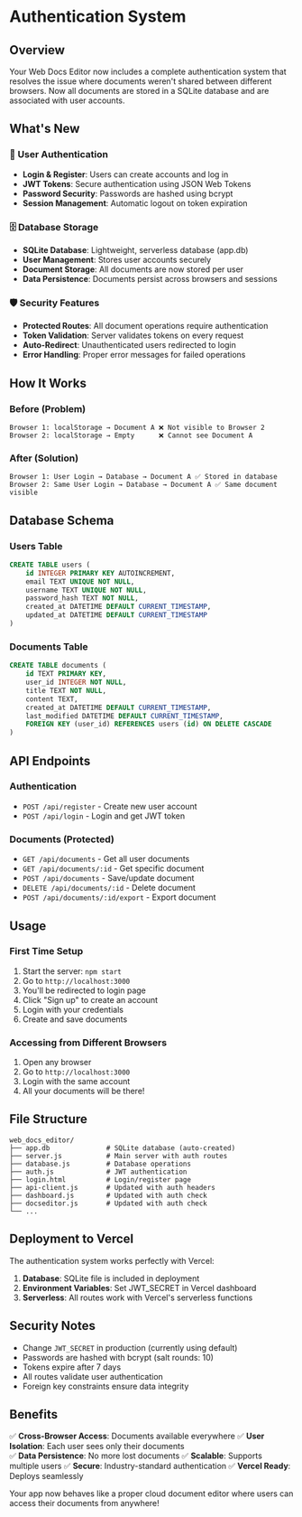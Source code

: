 # Authentication System

## Overview

Your Web Docs Editor now includes a complete authentication system that resolves the issue where documents weren't shared between different browsers. Now all documents are stored in a SQLite database and are associated with user accounts.

## What's New

### 🔐 User Authentication
- **Login & Register**: Users can create accounts and log in
- **JWT Tokens**: Secure authentication using JSON Web Tokens
- **Password Security**: Passwords are hashed using bcrypt
- **Session Management**: Automatic logout on token expiration

### 🗄️ Database Storage
- **SQLite Database**: Lightweight, serverless database (app.db)
- **User Management**: Stores user accounts securely
- **Document Storage**: All documents are now stored per user
- **Data Persistence**: Documents persist across browsers and sessions

### 🛡️ Security Features
- **Protected Routes**: All document operations require authentication
- **Token Validation**: Server validates tokens on every request
- **Auto-Redirect**: Unauthenticated users redirected to login
- **Error Handling**: Proper error messages for failed operations

## How It Works

### Before (Problem)
```
Browser 1: localStorage → Document A ❌ Not visible to Browser 2
Browser 2: localStorage → Empty      ❌ Cannot see Document A
```

### After (Solution)
```
Browser 1: User Login → Database → Document A ✅ Stored in database
Browser 2: Same User Login → Database → Document A ✅ Same document visible
```

## Database Schema

### Users Table
```sql
CREATE TABLE users (
    id INTEGER PRIMARY KEY AUTOINCREMENT,
    email TEXT UNIQUE NOT NULL,
    username TEXT UNIQUE NOT NULL,
    password_hash TEXT NOT NULL,
    created_at DATETIME DEFAULT CURRENT_TIMESTAMP,
    updated_at DATETIME DEFAULT CURRENT_TIMESTAMP
)
```

### Documents Table
```sql
CREATE TABLE documents (
    id TEXT PRIMARY KEY,
    user_id INTEGER NOT NULL,
    title TEXT NOT NULL,
    content TEXT,
    created_at DATETIME DEFAULT CURRENT_TIMESTAMP,
    last_modified DATETIME DEFAULT CURRENT_TIMESTAMP,
    FOREIGN KEY (user_id) REFERENCES users (id) ON DELETE CASCADE
)
```

## API Endpoints

### Authentication
- `POST /api/register` - Create new user account
- `POST /api/login` - Login and get JWT token

### Documents (Protected)
- `GET /api/documents` - Get all user documents
- `GET /api/documents/:id` - Get specific document
- `POST /api/documents` - Save/update document
- `DELETE /api/documents/:id` - Delete document
- `POST /api/documents/:id/export` - Export document

## Usage

### First Time Setup
1. Start the server: `npm start`
2. Go to `http://localhost:3000`
3. You'll be redirected to login page
4. Click "Sign up" to create an account
5. Login with your credentials
6. Create and save documents

### Accessing from Different Browsers
1. Open any browser
2. Go to `http://localhost:3000`
3. Login with the same account
4. All your documents will be there!

## File Structure
```
web_docs_editor/
├── app.db              # SQLite database (auto-created)
├── server.js           # Main server with auth routes
├── database.js         # Database operations
├── auth.js             # JWT authentication
├── login.html          # Login/register page
├── api-client.js       # Updated with auth headers
├── dashboard.js        # Updated with auth check
├── docseditor.js       # Updated with auth check
└── ...
```

## Deployment to Vercel

The authentication system works perfectly with Vercel:

1. **Database**: SQLite file is included in deployment
2. **Environment Variables**: Set JWT_SECRET in Vercel dashboard
3. **Serverless**: All routes work with Vercel's serverless functions

## Security Notes

- Change `JWT_SECRET` in production (currently using default)
- Passwords are hashed with bcrypt (salt rounds: 10)
- Tokens expire after 7 days
- All routes validate user authentication
- Foreign key constraints ensure data integrity

## Benefits

✅ **Cross-Browser Access**: Documents available everywhere
✅ **User Isolation**: Each user sees only their documents  
✅ **Data Persistence**: No more lost documents
✅ **Scalable**: Supports multiple users
✅ **Secure**: Industry-standard authentication
✅ **Vercel Ready**: Deploys seamlessly

Your app now behaves like a proper cloud document editor where users can access their documents from anywhere!
